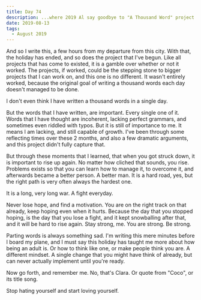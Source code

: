 ```yaml
---
title: Day 74
description: ...where 2019 Al say goodbye to "A Thousand Word" project.
date: 2019-08-13
tags:
  - August 2019
---
```


And so I write this, a few hours from my departure from this city. With that, the holiday has ended, and so does the project that I've begun. Like all projects that has come to existed, it is a gamble over whether or not it worked. The projects, if worked, could be the stepping stone to bigger projects that I can work on, and this one is no different. It wasn't entirely worked, because the original goal of writing a thousand words each day doesn't managed to be done. 

I don't even think I have written a thousand words in a single day. 

But the words that I have written, are important. Every single one of it. Words that I have thought are incoherent, lacking perfect grammars, and sometimes even riddled with typos. But it is still of importance to me. It means I am lacking, and still capable of growth. I've been through some reflecting times over these 2 months, and also a few dramatic arguments, and this project didn't fully capture that. 

But through these moments that I learned, that when you got struck down, it is important to rise up again. No matter how cliched that sounds, you rise. Problems exists so that you can learn how to manage it, to overcome it, and afterwards became a better person. A better man. It is a hard road, yes, but the right path is very often always the hardest one. 

It is a long, very long war. A fight everyday. 

Never lose hope, and find a motivation. You are on the right track on that already, keep hoping even when it hurts. Because the day that you stopped hoping, is the day that you lose a fight, and it kept snowballing after that, and it will be hard to rise again. Stay strong, me. You are strong. Be strong. 

Parting words is always something sad. I'm writing this mere minutes before I board my plane, and I must say this holiday has taught me more about how being an adult is. Or how to think like one, or make people think you are. A different mindset. A single change that you might have think of already, but can never actually implement until you're ready.

Now go forth, and remember me. No, that's Clara. Or quote from "Coco", or its title song. 

Stop hating yourself and start loving yourself.